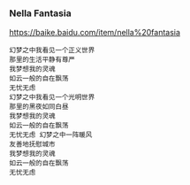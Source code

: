### Nella Fantasia
https://baike.baidu.com/item/nella%20fantasia
```
幻梦之中我看见一个正义世界
那里的生活平静有尊严
我梦想我的灵魂
如云一般的自在飘荡
无忧无虑
幻梦之中我看见一个光明世界
那里的黑夜如同白昼
我梦想我的灵魂
如云一般的自在飘荡
无忧无虑 幻梦之中一阵暖风
友善地抚慰城市
我梦想我的灵魂
如云一般的自在飘荡
无忧无虑